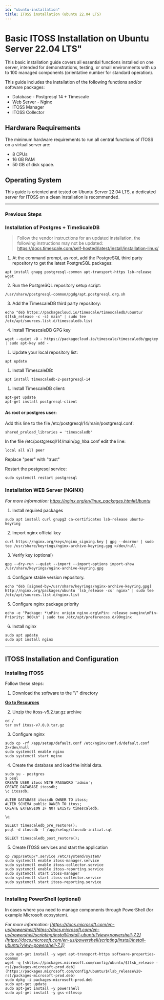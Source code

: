 ```yaml
---
id: "ubuntu-installation"
title: ITOSS installation (ubuntu 22.04 LTS)
---
```

# Basic ITOSS Installation on Ubuntu Server 22.04 LTS"

This basic installation guide covers all essential functions installed on one server, intended for demonstrations, testing, or small environments with up to 100 managed components (orientative number for standard operation).

This guide includes the installation of the following functions and/or software packages:

- Database - Postgresql 14 + Timescale
- Web Server - Nginx
- ITOSS Manager
- ITOSS Collector

## Hardware Requirements
The minimum hardware requirements to run all central functions of ITOSS on a virtual server are:

- 8 CPUs
- 16 GB RAM
- 50 GB of disk space.

## Operating System
This guide is oriented and tested on Ubuntu Server 22.04 LTS, a dedicated server for ITOSS on a clean installation is recommended.

***

### Previous Steps
### Installation of Postgres + TimeScaleDB

> Follow the vendor instructions for an updated installation, the following instructions may not be updated: https://docs.timescale.com/self-hosted/latest/install/installation-linux/
  
1. At the command prompt, as root, add the PostgreSQL third party repository to get the latest PostgreSQL packages:
```shell 
apt install gnupg postgresql-common apt-transport-https lsb-release wget
```
2. Run the PostgreSQL repository setup script:
```shell 
/usr/share/postgresql-common/pgdg/apt.postgresql.org.sh
```
3. Add the TimescaleDB third party repository:
```shell
echo "deb https://packagecloud.io/timescale/timescaledb/ubuntu/ $(lsb_release -c -s) main" | sudo tee /etc/apt/sources.list.d/timescaledb.list
```
4. Install TimescaleDB GPG key
```shell
wget --quiet -O - https://packagecloud.io/timescale/timescaledb/gpgkey | sudo apt-key add -
```


1. Update your local repository list:
```shell
apt update
```
1. Install TimescaleDB:
```shell
apt install timescaledb-2-postgresql-14
```
1. Install TimescaleDB client:
```shell
apt-get update
apt-get install postgresql-client
```
#### As root or postgres user:
Add this line to the file /etc/postgresql/14/main/postgresql.conf:
```shell
shared_preload_libraries = 'timescaledb'
```
In the file /etc/postgresql/14/main/pg_hba.conf edit the line:
```shell
local all all peer
```
Replace "peer" with "trust"

Restart the postgresql service:
```shell
sudo systemctl restart postgresql
``` 
### Installation WEB Server (NGINX)
_For more information: https://nginx.org/en/linux_packages.html#Ubuntu_

1. Install required packages
```shell
sudo apt install curl gnupg2 ca-certificates lsb-release ubuntu-keyring
```
2. Import nginx official key
```shell
curl https://nginx.org/keys/nginx_signing.key | gpg --dearmor | sudo tee /usr/share/keyrings/nginx-archive-keyring.gpg >/dev/null
```

3. Verify key (optional)
```shell
gpg --dry-run --quiet --import --import-options import-show /usr/share/keyrings/nginx-archive-keyring.gpg
```

4. Configure stable version repository.

```shell
echo "deb [signed-by=/usr/share/keyrings/nginx-archive-keyring.gpg] http://nginx.org/packages/ubuntu `lsb_release -cs` nginx" | sudo tee /etc/apt/sources.list.d/nginx.list
```

5. Configure nginx package priority
```shell
echo -e "Package: *\nPin: origin nginx.org\nPin: release o=nginx\nPin-Priority: 900\n" | sudo tee /etc/apt/preferences.d/99nginx
``` 

6. Install nginx

```shell
sudo apt update
sudo apt install nginx
```

***

## ITOSS Installation and Configuration
### Installing ITOSS
Follow these steps:

1. Download the software to the "/" directory

**[Go to Resources](/resources)**

2. Unzip the itoss-v5.2.tar.gz archive

```shell
cd /
tar xvf itoss-v7.0.0.tar.gz
``` 

3. Configure nginx

```shell
sudo cp -rf /app/setup/default.conf /etc/nginx/conf.d/default.conf 2>/dev/null
sudo systemctl enable nginx
sudo systemctl start nginx
```

4. Create the database and load the initial data.

```shell
sudo su - postgres
$ psql
CREATE USER itoss WITH PASSWORD 'admin';
CREATE DATABASE itossdb;
\c itossdb;

ALTER DATABASE itossdb OWNER TO itoss;
ALTER SCHEMA public OWNER TO itoss;
CREATE EXTENSION IF NOT EXISTS timescaledb;

\q

SELECT timescaledb_pre_restore();
psql -d itossdb -f /app/setup/itossdb-initial.sql

SELECT timescaledb_post_restore();
```

5. Create ITOSS services and start the application

```shell
cp /app/setup/*.service /etc/systemd/system/
sudo systemctl enable itoss-manager.service
sudo systemctl enable itoss-collector.service
sudo systemctl enable itoss-reporting.service
sudo systemctl start itoss-manager
sudo systemctl start itoss-collector.service
sudo systemctl start itoss-reporting.service
```

***


### Installing PowerShell (optional)
In cases where you need to manage components through PowerShell (for example Microsoft ecosystem).

_For more information:
[https://docs.microsoft.com/en-us/powershell/[https://docs.microsoft.com/en-us/powershell/scripting/install/install-ubuntu?view=powershell-7.2](https://docs.microsoft.com/en-us/powershell/scripting/install/install-ubuntu?view=powershell-7.2)_

```shell
sudo apt-get install -y wget apt-transport-https software-properties-common
wget -q [<https://packages.microsoft.com/config/ubuntu/$(lsb_release -rs)/packages-microsoft-prod.deb](https://packages.microsoft.com/config/ubuntu/$(lsb_release%20-rs)/packages-microsoft-prod.deb)
sudo dpkg -i packages-microsoft-prod.deb
sudo apt-get update
sudo apt-get install -y powershell
sudo apt-get install -y gss-ntlmssp
```